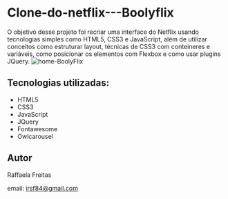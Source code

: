 # Clone-do-netflix---Boolyflix
O objetivo desse projeto foi recriar uma interface do Netflix usando tecnologias simples como HTML5, CSS3 e JavaScript, além de utilizar conceitos como estruturar layout, técnicas de CSS3 com conteineres e variáveis, como posicionar os elementos com Flexbox e como usar plugins JQuery.
![home-BoolyFlix](https://user-images.githubusercontent.com/86832858/156757318-27a00746-751e-4b51-b383-f24dcf3346af.jpg)
## Tecnologias utilizadas:
- HTML5
- CSS3
- JavaScript
- JQuery
- Fontawesome
- Owlcarousel  

## Autor 
Raffaela Freitas

email: irsf84@gmail.com
